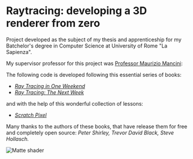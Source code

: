 # Raytracing: developing a 3D renderer from zero
Project developed as the subject of my thesis and apprenticeship for my Batchelor's degree in Computer Science at University of Rome "La Sapienza".

My supervisor professor for this project was [Professor Maurizio Mancini](https://corsidilaurea.uniroma1.it/it/users/mauriziomanciniuniroma1it****): 

The following code is developed following this essential series of books:

- [_Ray Tracing in One Weekend_](https://raytracing.github.io/books/RayTracingInOneWeekend.html)
- [_Ray Tracing: The Next Week_](https://raytracing.github.io/books/RayTracingTheNextWeek.html)

and with the help of this wonderful collection of lessons:
- [_Scratch Pixel_](https://www.scratchapixel.com/index.html)

Many thanks to the authors of these books, that have release them for free and completely open source:
_Peter Shirley, Trevor David Black, Steve Hollasch._

![Matte shader](https://github.com/Traster-uni/Raytracing_developing_a_3D_renderer_from_zero/blob/main/old_renders/first_matte_shader_render.pmm)